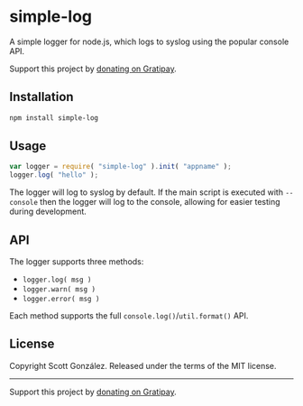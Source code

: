 # simple-log

A simple logger for node.js, which logs to syslog using the popular console API.

Support this project by [donating on Gratipay](https://gratipay.com/scottgonzalez/).

## Installation

```sh
npm install simple-log
```

## Usage

```js
var logger = require( "simple-log" ).init( "appname" );
logger.log( "hello" );
```

The logger will log to syslog by default. If the main script is executed with
`--console` then the logger will log to the console, allowing for easier
testing during development.

## API

The logger supports three methods:

* `logger.log( msg )`
* `logger.warn( msg )`
* `logger.error( msg )`

Each method supports the full `console.log()`/`util.format()` API.

## License

Copyright Scott González. Released under the terms of the MIT license.

---

Support this project by [donating on Gratipay](https://gratipay.com/scottgonzalez/).
